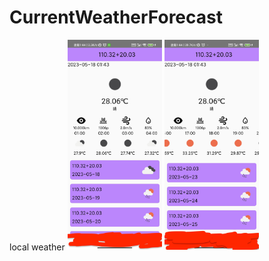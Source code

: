 # CurrentWeatherForecast
local weather
<img src="renderingsShow/001.jpeg" alt="first" width="30%" />
<img src="renderingsShow/002.jpeg" alt="second" width="30%" />
